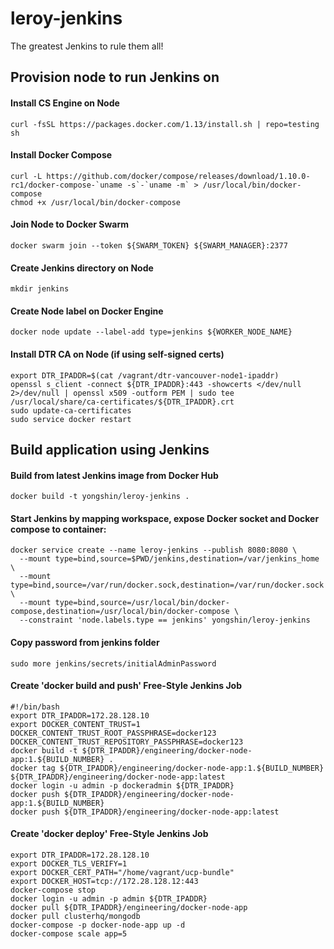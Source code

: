 # leroy-jenkins

The greatest Jenkins to rule them all!

## Provision node to run Jenkins on

#### Install CS Engine on Node
```
curl -fsSL https://packages.docker.com/1.13/install.sh | repo=testing sh
```

#### Install Docker Compose
```
curl -L https://github.com/docker/compose/releases/download/1.10.0-rc1/docker-compose-`uname -s`-`uname -m` > /usr/local/bin/docker-compose
chmod +x /usr/local/bin/docker-compose
```

#### Join Node to Docker Swarm
```
docker swarm join --token ${SWARM_TOKEN} ${SWARM_MANAGER}:2377
```

#### Create Jenkins directory on Node
```
mkdir jenkins
```

#### Create Node label on Docker Engine
```
docker node update --label-add type=jenkins ${WORKER_NODE_NAME}
```

#### Install DTR CA on Node (if using self-signed certs)
```
export DTR_IPADDR=$(cat /vagrant/dtr-vancouver-node1-ipaddr)
openssl s_client -connect ${DTR_IPADDR}:443 -showcerts </dev/null 2>/dev/null | openssl x509 -outform PEM | sudo tee /usr/local/share/ca-certificates/${DTR_IPADDR}.crt
sudo update-ca-certificates
sudo service docker restart
```

## Build application using Jenkins

#### Build from latest Jenkins image from Docker Hub

```
docker build -t yongshin/leroy-jenkins .
```

#### Start Jenkins by mapping workspace, expose Docker socket and Docker compose to container:

```
docker service create --name leroy-jenkins --publish 8080:8080 \
  --mount type=bind,source=$PWD/jenkins,destination=/var/jenkins_home \
  --mount type=bind,source=/var/run/docker.sock,destination=/var/run/docker.sock \
  --mount type=bind,source=/usr/local/bin/docker-compose,destination=/usr/local/bin/docker-compose \
  --constraint 'node.labels.type == jenkins' yongshin/leroy-jenkins
```

#### Copy password from jenkins folder

```
sudo more jenkins/secrets/initialAdminPassword
```

#### Create 'docker build and push' Free-Style Jenkins Job

```
#!/bin/bash
export DTR_IPADDR=172.28.128.10
export DOCKER_CONTENT_TRUST=1 DOCKER_CONTENT_TRUST_ROOT_PASSPHRASE=docker123 DOCKER_CONTENT_TRUST_REPOSITORY_PASSPHRASE=docker123
docker build -t ${DTR_IPADDR}/engineering/docker-node-app:1.${BUILD_NUMBER} .
docker tag ${DTR_IPADDR}/engineering/docker-node-app:1.${BUILD_NUMBER} ${DTR_IPADDR}/engineering/docker-node-app:latest
docker login -u admin -p dockeradmin ${DTR_IPADDR}
docker push ${DTR_IPADDR}/engineering/docker-node-app:1.${BUILD_NUMBER}
docker push ${DTR_IPADDR}/engineering/docker-node-app:latest
```

#### Create 'docker deploy' Free-Style Jenkins Job
```
export DTR_IPADDR=172.28.128.10
export DOCKER_TLS_VERIFY=1
export DOCKER_CERT_PATH="/home/vagrant/ucp-bundle"
export DOCKER_HOST=tcp://172.28.128.12:443
docker-compose stop
docker login -u admin -p admin ${DTR_IPADDR}
docker pull ${DTR_IPADDR}/engineering/docker-node-app
docker pull clusterhq/mongodb
docker-compose -p docker-node-app up -d
docker-compose scale app=5
```
